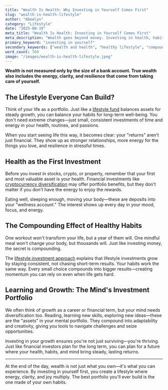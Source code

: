 ```yaml
---
title: "Wealth Is Health: Why Investing in Yourself Comes First"
slug: "wealth-is-health-lifestyle"
author: "Abeelyn"
category: "Lifestyle"
date: "2025-08-19"
meta_title: "Wealth Is Health: Investing in Yourself Comes First"
meta_description: "Wealth goes beyond money. Investing in health, habits, and growth creates energy and resilience that pay lifelong dividends."
primary_keyword: "investing in yourself"
secondary_keywords: ["wealth and health", "healthy lifestyle", "compounding habits", "personal growth"]
word_count: 760
image: "/images/wealth-is-health-lifestyle.jpeg"
---
```


**Wealth is not measured only by the size of a bank account. True wealth also includes the energy, clarity, and resilience that come from taking care of yourself.**

## The Lifestyle Everyone Can Build?

Think of your life as a portfolio. Just like a [lifestyle fund](https://www.investopedia.com/terms/l/lifestylefund.asp) balances assets for steady growth, you can balance your habits for long-term well-being. You don't need extreme changes—just small, consistent investments of time and energy in your health, routines, and passions.

When you start seeing life this way, it becomes clear: your "returns" aren't just financial. They show up as stronger relationships, more energy for the things you love, and resilience in stressful times.

## Health as the First Investment

Before you invest in stocks, crypto, or property, remember that your first and most valuable asset is your health. Financial investments like [cryptocurrency diversification](https://coinledger.io/learn/10-reasons-you-should-invest-in-cryptocurrency) may offer portfolio benefits, but they don't matter if you don't have the energy to enjoy the rewards.

Eating well, sleeping enough, moving your body—these are deposits into your "wellness account." The interest shows up every day in your mood, focus, and energy.

## The Compounding Effect of Healthy Habits

One workout won't transform your life, but a year of them will. One mindful meal won't change your body, but thousands will. Just like investing money, the secret is compounding.

The [lifestyle investment approach](https://spectrum-ifa.com/lifestyle-investment-portfolio-planning-a-different-way-to-invest) explains that lifestyle investments grow by staying consistent, not chasing short-term results. Your habits work the same way. Every small choice compounds into bigger results—creating momentum you can rely on even when life gets hard.

## Learning and Growth: The Mind's Investment Portfolio

We often think of growth as a career or financial term, but your mind needs diversification too. Reading, learning new skills, exploring new ideas—these are the "assets" in your mental portfolio. They compound into adaptability and creativity, giving you tools to navigate challenges and seize opportunities.

Investing in your growth ensures you're not just surviving—you're thriving. Just like financial investors plan for the long term, you can plan for a future where your health, habits, and mind bring steady, lasting returns.

---

At the end of the day, wealth is not just what you own—it's what you can experience. By investing in yourself first, you create a lifestyle where energy, clarity, and joy multiply. The best portfolio you'll ever build is the one made of your own habits.
